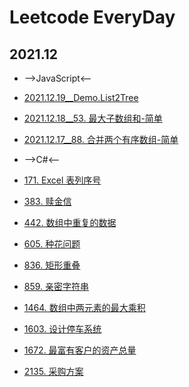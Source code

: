 # Leetcode EveryDay

## 2021.12

- -->JavaScript<--
- [2021.12.19__Demo.List2Tree](./src/Demo/list2tree.js)
- [2021.12.18\_\_53. 最大子数组和-简单](./src/53/index.js)
- [2021.12.17\_\_88. 合并两个有序数组-简单](./src/88/third.js)

- -->C#<--
- [171. Excel 表列序号](./CSharp/171.cs)
- [383. 赎金信](./CSharp/383.cs)
- [442. 数组中重复的数据](./CSharp/442.cs)
- [605. 种花问题](./CSharp/605.cs)
- [836. 矩形重叠](./CSharp/836.cs)
- [859. 亲密字符串](./CSharp/859.cs)
- [1464. 数组中两元素的最大乘积](./CSharp/1464.cs)
- [1603. 设计停车系统](./CSharp/1603.cs)
- [1672. 最富有客户的资产总量](./CSharp/1669.cs)
- [2135. 采购方案](./CSharp/2122.cs)
